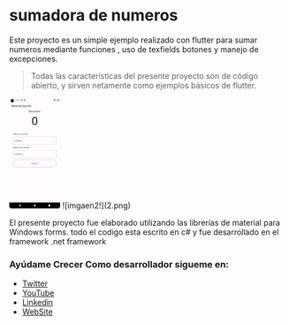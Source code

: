 # sumadora de numeros

Este proyecto es un simple ejemplo realizado con flutter 
para sumar numeros mediante funciones , uso de texfields botones y manejo de excepciones.

> Todas las características del presente proyecto son de código abierto, y sirven netamente como ejemplos básicos de flutter.

<img src="1.png" alt="foto1" height="200"/>
![imgaen2!](2.png)

El presente proyecto fue elaborado utilizando las librerías de material para Windows forms. todo el codigo esta escrito en c# y fue desarrollado en el framework .net framework

### Ayúdame  Crecer Como desarrollador sigueme en:

- [Twitter](https://twitter.com/diaz190799)
- [YouTube](https://www.youtube.com/channel/UC9G8JpXyUztKxAO7H6ZVbgA)
- [Linkedin](https://www.linkedin.com/in/joan-david-diaz-704121210/)
- [WebSite](https://davidiazdev.com/)
